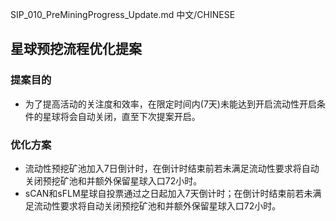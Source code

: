 SIP_010_PreMiningProgress_Update.md
中文/CHINESE
## 星球预挖流程优化提案
### 提案目的
- 为了提高活动的关注度和效率，在限定时间内(7天)未能达到开启流动性开启条件的星球将会自动关闭，直至下次提案开启。
### 优化方案
- 流动性预挖矿池加入7日倒计时，在倒计时结束前若未满足流动性要求将自动关闭预挖矿池和并额外保留星球入口72小时。
- sCAN和sFLM星球自投票通过之日起加入7天倒计时；在倒计时结束前若未满足流动性要求将自动关闭预挖矿池和并额外保留星球入口72小时。